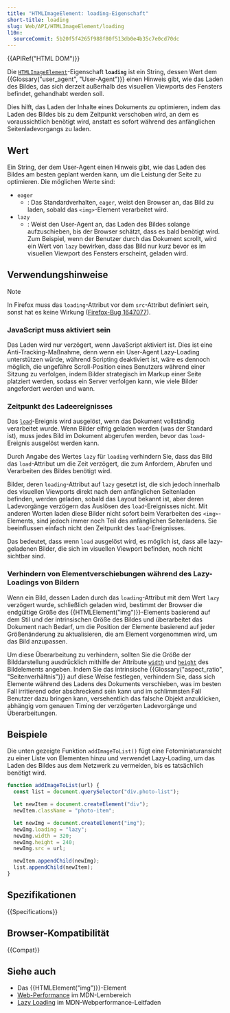 ```yaml
---
title: "HTMLImageElement: loading-Eigenschaft"
short-title: loading
slug: Web/API/HTMLImageElement/loading
l10n:
  sourceCommit: 5b20f5f4265f988f80f513db0e4b35c7e0cd70dc
---
```


{{APIRef("HTML DOM")}}

Die [`HTMLImageElement`](/de/docs/Web/API/HTMLImageElement)-Eigenschaft **`loading`** ist ein String, dessen Wert dem {{Glossary("user_agent", "User-Agent")}} einen Hinweis gibt, wie das Laden des Bildes, das sich derzeit außerhalb des visuellen Viewports des Fensters befindet, gehandhabt werden soll.

Dies hilft, das Laden der Inhalte eines Dokuments zu optimieren, indem das Laden des Bildes bis zu dem Zeitpunkt verschoben wird, an dem es voraussichtlich benötigt wird, anstatt es sofort während des anfänglichen Seitenladevorgangs zu laden.

## Wert

Ein String, der dem User-Agent einen Hinweis gibt, wie das Laden des Bildes am besten geplant werden kann, um die Leistung der Seite zu optimieren.
Die möglichen Werte sind:

- `eager`
  - : Das Standardverhalten, `eager`, weist den Browser an, das Bild zu laden, sobald das `<img>`-Element verarbeitet wird.
- `lazy`
  - : Weist den User-Agent an, das Laden des Bildes solange aufzuschieben, bis der Browser schätzt, dass es bald benötigt wird.
    Zum Beispiel, wenn der Benutzer durch das Dokument scrollt, wird ein Wert von `lazy` bewirken, dass das Bild nur kurz bevor es im visuellen Viewport des Fensters erscheint, geladen wird.

## Verwendungshinweise

> [!NOTE]
> In Firefox muss das `loading`-Attribut vor dem `src`-Attribut definiert sein, sonst hat es keine Wirkung ([Firefox-Bug 1647077](https://bugzil.la/1647077)).

### JavaScript muss aktiviert sein

Das Laden wird nur verzögert, wenn JavaScript aktiviert ist.
Dies ist eine Anti-Tracking-Maßnahme, denn wenn ein User-Agent Lazy-Loading unterstützen würde, während Scripting deaktiviert ist, wäre es dennoch möglich, die ungefähre Scroll-Position eines Benutzers während einer Sitzung zu verfolgen, indem Bilder strategisch im Markup einer Seite platziert werden, sodass ein Server verfolgen kann, wie viele Bilder angefordert werden und wann.

### Zeitpunkt des Ladeereignisses

Das [`load`](/de/docs/Web/API/Window/load_event)-Ereignis wird ausgelöst, wenn das Dokument vollständig verarbeitet wurde.
Wenn Bilder eifrig geladen werden (was der Standard ist), muss jedes Bild im Dokument abgerufen werden, bevor das `load`-Ereignis ausgelöst werden kann.

Durch Angabe des Wertes `lazy` für `loading` verhindern Sie, dass das Bild das `load`-Attribut um die Zeit verzögert, die zum Anfordern, Abrufen und Verarbeiten des Bildes benötigt wird.

Bilder, deren `loading`-Attribut auf `lazy` gesetzt ist, die sich jedoch innerhalb des visuellen Viewports direkt nach dem anfänglichen Seitenladen befinden, werden geladen, sobald das Layout bekannt ist, aber deren Ladevorgänge verzögern das Auslösen des `load`-Ereignisses nicht.
Mit anderen Worten laden diese Bilder nicht sofort beim Verarbeiten des `<img>`-Elements, sind jedoch immer noch Teil des anfänglichen Seitenladens.
Sie beeinflussen einfach nicht den Zeitpunkt des `load`-Ereignisses.

Das bedeutet, dass wenn `load` ausgelöst wird, es möglich ist, dass alle lazy-geladenen Bilder, die sich im visuellen Viewport befinden, noch nicht sichtbar sind.

### Verhindern von Elementverschiebungen während des Lazy-Loadings von Bildern

Wenn ein Bild, dessen Laden durch das `loading`-Attribut mit dem Wert `lazy` verzögert wurde, schließlich geladen wird, bestimmt der Browser die endgültige Größe des {{HTMLElement("img")}}-Elements basierend auf dem Stil und der intrinsischen Größe des Bildes und überarbeitet das Dokument nach Bedarf, um die Position der Elemente basierend auf jeder Größenänderung zu aktualisieren, die am Element vorgenommen wird, um das Bild anzupassen.

Um diese Überarbeitung zu verhindern, sollten Sie die Größe der Bilddarstellung ausdrücklich mithilfe der Attribute [`width`](/de/docs/Web/HTML/Element/img#width) und [`height`](/de/docs/Web/HTML/Element/img#height) des Bildelements angeben.
Indem Sie das intrinsische {{Glossary("aspect_ratio", "Seitenverhältnis")}} auf diese Weise festlegen, verhindern Sie, dass sich Elemente während des Ladens des Dokuments verschieben, was im besten Fall irritierend oder abschreckend sein kann und im schlimmsten Fall Benutzer dazu bringen kann, versehentlich das falsche Objekt anzuklicken, abhängig vom genauen Timing der verzögerten Ladevorgänge und Überarbeitungen.

## Beispiele

Die unten gezeigte Funktion `addImageToList()` fügt eine Fotominiaturansicht zu einer Liste von Elementen hinzu und verwendet Lazy-Loading, um das Laden des Bildes aus dem Netzwerk zu vermeiden, bis es tatsächlich benötigt wird.

```js
function addImageToList(url) {
  const list = document.querySelector("div.photo-list");

  let newItem = document.createElement("div");
  newItem.className = "photo-item";

  let newImg = document.createElement("img");
  newImg.loading = "lazy";
  newImg.width = 320;
  newImg.height = 240;
  newImg.src = url;

  newItem.appendChild(newImg);
  list.appendChild(newItem);
}
```

## Spezifikationen

{{Specifications}}

## Browser-Kompatibilität

{{Compat}}

## Siehe auch

- Das {{HTMLElement("img")}}-Element
- [Web-Performance](/de/docs/Learn_web_development/Extensions/Performance) im MDN-Lernbereich
- [Lazy Loading](/de/docs/Web/Performance/Lazy_loading) im MDN-Webperformance-Leitfaden
